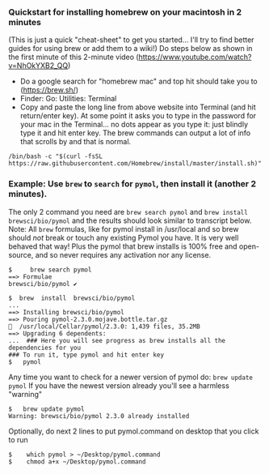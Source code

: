 ### Quickstart for installing homebrew on your macintosh in 2 minutes
(This is just a quick "cheat-sheet" to get you started... I'll try to find better guides for using brew or add them to a wiki!)
Do steps below as shown in the first minute of this 2-minute video (https://www.youtube.com/watch?v=NhOkYXB2_QQ)
  * Do a google search for "homebrew mac" and top hit should take you to (https://brew.sh/) 
  * Finder: Go: Utilities: Terminal
  * Copy and paste the long line from above website into Terminal (and hit return/enter key). At some point it asks you to type in the password for your mac in the Terminal... no dots appear as you type it: just blindly type it and hit enter key. The brew commands can output a lot of info that scrolls by and that is normal.

```command
/bin/bash -c "$(curl -fsSL https://raw.githubusercontent.com/Homebrew/install/master/install.sh)"
```
### Example: Use `brew` to `search` for `pymol`, then install it (another 2 minutes).
The only 2 command you need are `brew search pymol` and `brew install brewsci/bio/pymol` and the results should look similar to transcript below. Note: All `brew` formulas, like for pymol install in /usr/local and so brew should *not* break or touch any existing Pymol you have. It is very well behaved that way!  Plus the pymol that brew installs is 100% free and open-source, and so never requires any activation nor any license. 
```command
$     brew search pymol
==> Formulae
brewsci/bio/pymol ✔

$  brew  install  brewsci/bio/pymol
...
==> Installing brewsci/bio/pymol
==> Pouring pymol-2.3.0.mojave.bottle.tar.gz
🍺  /usr/local/Cellar/pymol/2.3.0: 1,439 files, 35.2MB
==> Upgrading 6 dependents: 
...  ### Here you will see progress as brew installs all the dependencies for you
### To run it, type pymol and hit enter key
$   pymol

```
Any time you want to check for a newer version of pymol do: `brew update pymol`
If you have the newest version already you'll see a harmless "warning"
``` command
$   brew update pymol
Warning: brewsci/bio/pymol 2.3.0 already installed
```
Optionally, do next 2 lines to put pymol.command on desktop that you click to run
```
$    which pymol > ~/Desktop/pymol.command
$    chmod a+x ~/Desktop/pymol.command
```
